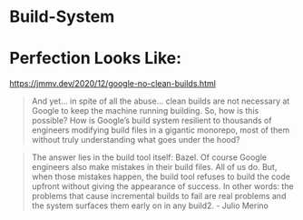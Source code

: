 # Build-System

# Perfection Looks Like:
https://jmmv.dev/2020/12/google-no-clean-builds.html

>And yet… in spite of all the abuse… clean builds are not necessary at Google to keep the machine running building. So, how is this possible? How is Google’s build system resilient to thousands of engineers modifying build files in a gigantic monorepo, most of them without truly understanding what goes under the hood?

>The answer lies in the build tool itself: Bazel. Of course Google engineers also make mistakes in their build files. All of us do. But, when those mistakes happen, the build tool refuses to build the code upfront without giving the appearance of success. In other words: the problems that cause incremental builds to fail are real problems and the system surfaces them early on in any build2. - Julio Merino
